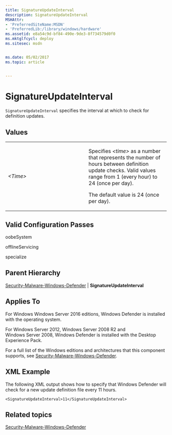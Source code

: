```yaml
---
title: SignatureUpdateInterval
description: SignatureUpdateInterval
MSHAttr:
- 'PreferredSiteName:MSDN'
- 'PreferredLib:/library/windows/hardware'
ms.assetid: e8a54c9d-bf84-490e-9de3-8f734579d0f0
ms.mktglfcycl: deploy
ms.sitesec: msdn


ms.date: 05/02/2017
ms.topic: article


---
```


# SignatureUpdateInterval


`SignatureUpdateInterval` specifies the interval at which to check for definition updates.

## Values


<table>
<colgroup>
<col width="50%" />
<col width="50%" />
</colgroup>
<tbody>
<tr class="odd">
<td><p><em>&lt;Time&gt;</em></p></td>
<td><p>Specifies <em>&lt;time&gt;</em> as a number that represents the number of hours between definition update checks. Valid values range from 1 (every hour) to 24 (once per day).</p>
<p>The default value is 24 (once per day).</p></td>
</tr>
</tbody>
</table>

 

## Valid Configuration Passes


oobeSystem

offlineServicing

specialize

## Parent Hierarchy


[Security-Malware-Windows-Defender](security-malware-windows-defender.md) | **SignatureUpdateInterval**

## Applies To


For Windows Windows Server 2016 editions, Windows Defender is installed with the operating system.

For Windows Server 2012, Windows Server 2008 R2 and Windows Server 2008, Windows Defender is installed with the Desktop Experience Pack.

For a full list of the Windows editions and architectures that this component supports, see [Security-Malware-Windows-Defender](security-malware-windows-defender.md).

## XML Example


The following XML output shows how to specify that Windows Defender will check for a new update definition file every 11 hours.

```
<SignatureUpdateInterval>11</SignatureUpdateInterval>
```

## Related topics


[Security-Malware-Windows-Defender](security-malware-windows-defender.md)

 

 







